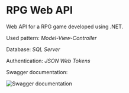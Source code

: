 # RPG Web API

Web API for a RPG game developed using .NET.

Used pattern: _Model-View-Controller_

Database: _SQL Server_

Authentication: _JSON Web Tokens_

Swagger documentation:


![Swagger documentation](https://drive.google.com/uc?export=view&id=1at6k5VHlYeJBIoLxkUHjOzkU1Vfp45DI)
